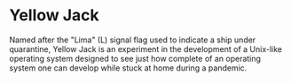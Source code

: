 # Yellow Jack
Named after the "Lima" (L) signal flag used to indicate a ship under quarantine, Yellow Jack is an experiment in the development of a Unix-like operating system designed to see just how complete of an operating system one can develop while stuck at home during a pandemic.
